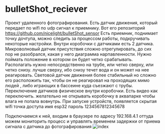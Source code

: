 # bulletShot_reciever
Проект удаленного фотографирования. 
Есть датчик движения, который передает по wifi по udp сигнал к приемнику. Вот его репозиторий 
https://github.com/nicelight/bulletShot_sensor
Есть приемник, поднимает точку дочтупа, можно следить за процессом работы, подкручивать некоторые настройки. 
Внутри коробочки с датчиками есть 2 датчика. Микроволновый датчик присутствия сложно отрегулировать, до сих пор не разобрался, какая у него диаграмма нарпавленности. Нужно поймать положение в котором он будет четко срабатывать.  Располагать нужно непосредственно на трубе, или четко сверху, или четко снизу. лучше  сверху, ибо снизу течет вода и он может на нее реагировать.
Световой датчик движения более стабильный но сложно его расположить так, чтобы он не реагировал на проходящих мимо людей , либо играющих в бассеине куда съезжают с трубы.
Переключение датчиков физическое внутри коробочки. Есть видео как переключить. желательно не  открывать коробочку в аквапарке чтобы влага не попала вовнутрь.
При запуске устройств, появляется скрытая wifi точка доступа 
имя
esp32
пароль
1234567812345678

Подключаемся к ней, входим в браузере по адресу 192.168.4.1
оттуда можем мониторить процесс и управлять временем задержки от приема сигнала с датчика до фотографирования
![index](https://user-images.githubusercontent.com/7724013/222675037-96faf4c1-ad71-4a02-ab9f-1336621aa06b.jpg)
